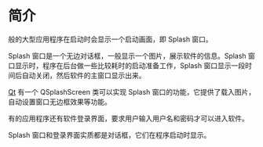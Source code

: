 # 简介

般的大型应用程序在启动时会显示一个启动画面，即 Splash 窗口。



Splash 窗口是一个无边对话框，一般显示一个图片，展示软件的信息。Splash 窗口显示时，程序在后台做一些比较耗时的启动准备工作，Splash 窗口显示一段时间后自动关闭，然后软件的主窗口显示出来。

[Qt](http://c.biancheng.net/qt/) 有一个 QSplashScreen 类可以实现 Splash 窗口的功能，它提供了载入图片，自动设置窗口无边框效果等功能。

有的应用程序还有软件登录界面，要求用户输入用户名和密码才可以进入软件。

Splash 窗口和登录界面实质都是对话框，它们在程序启动时显示。